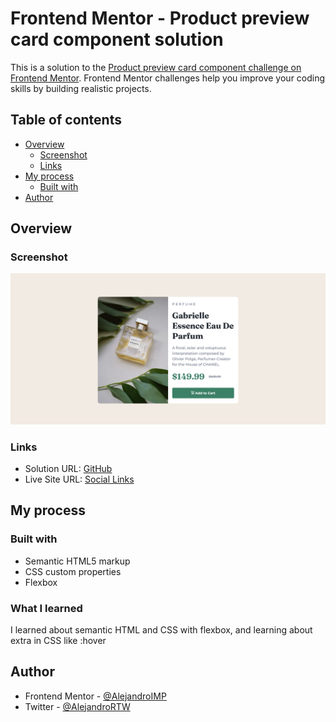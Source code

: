 # Frontend Mentor - Product preview card component solution

This is a solution to the [Product preview card component challenge on Frontend Mentor](https://www.frontendmentor.io/challenges/product-preview-card-component-GO7UmttRfa). Frontend Mentor challenges help you improve your coding skills by building realistic projects.

## Table of contents

- [Overview](#overview)
  - [Screenshot](#screenshot)
  - [Links](#links)
- [My process](#my-process)
  - [Built with](#built-with)
- [Author](#author)

## Overview

### Screenshot

![](./screenshot.png)

### Links

- Solution URL: [GitHub](https://github.com/AlejandroIMP/qr-component-frontend)
- Live Site URL: [Social Links](https://qr-component-frontend-imp.netlify.app/)

## My process

### Built with

- Semantic HTML5 markup
- CSS custom properties
- Flexbox

### What I learned

I learned about semantic HTML and CSS with flexbox, and learning about extra in CSS like :hover

## Author

- Frontend Mentor - [@AlejandroIMP](https://www.frontendmentor.io/profile/AlejandroIMP)
- Twitter - [@AlejandroRTW](https://x.com/AlejandroRtw)
